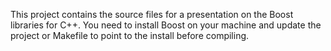 This project contains the source files for a presentation on the Boost libraries for C++.  You need to install Boost on your machine and update the project or Makefile to point to the install before compiling.
